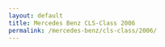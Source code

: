 ```yaml
---
layout: default
title: Mercedes Benz CLS-Class 2006
permalink: /mercedes-benz/cls-class/2006/
---
```

